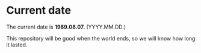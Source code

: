 # Current date

The current date is **1989.08.07.** (YYYY.MM.DD.)

This repository will be good when the world ends, so we will know how long it lasted.